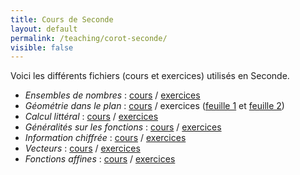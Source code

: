 ```yaml
---
title: Cours de Seconde
layout: default
permalink: /teaching/corot-seconde/
visible: false
---
```


Voici les différents fichiers (cours et exercices) utilisés en Seconde.

* *Ensembles de nombres* : [cours](cours-ens-nombres.pdf) /
  [exercices](exo-ens-nombres.pdf)
* *Géométrie dans le plan* : [cours](cours-géométrie-plan.pdf) / exercices ([feuille 1](exos-géométrie-plan0.pdf)
  et [feuille 2](exos-géométrie-plan.pdf))
* *Calcul littéral* : [cours](cours-calcul.pdf) /
  [exercices](exos-calcul.pdf)
* *Généralités sur les fonctions* : [cours](cours-generalites-fonctions.pdf) /
  [exercices](exos-generalites-fonctions.pdf)
* *Information chiffrée* : [cours](cours-information-chiffree.pdf) /
  [exercices](exos-information-chiffree.pdf)
* *Vecteurs* : [cours](cours-vecteurs.pdf) / [exercices](exos-vecteurs.pdf)
* *Fonctions affines* : [cours](cours-fonctions-affines.pdf) / [exercices](exos-fonctions-affines.pdf)
